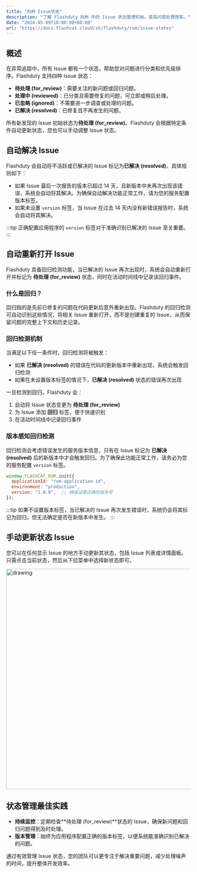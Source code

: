 ```yaml
---
title: "RUM Issue状态"
description: "了解 Flashduty RUM 中的 Issue 状态管理机制，提高问题处理效率。"
date: "2024-05-09T10:00:00+08:00"
url: "https://docs.flashcat.cloud/zh/flashduty/rum/issue-states"
---
```


## 概述

在异常追踪中，所有 Issue 都有一个状态，帮助您对问题进行分类和优先级排序。Flashduty 支持四种 Issue 状态：

- **待处理 (for_review)**：需要关注的新问题或回归问题。
- **处理中 (reviewed)**：已分类且需要修复的问题，可立即或稍后处理。
- **已忽略 (ignored)**：不需要进一步调查或处理的问题。
- **已解决 (resolved)**：已修复且不再发生的问题。

所有新发现的 Issue 初始状态为**待处理 (for_review)**。Flashduty 会根据特定条件自动更新状态，您也可以手动调整 Issue 状态。

## 自动解决 Issue

Flashduty 会自动将不活跃或已解决的 Issue 标记为**已解决 (resolved)**，具体规则如下：

- 如果 Issue 最后一次报告的版本已超过 14 天，且新版本中未再次出现该错误，系统会自动将其解决。为确保自动解决功能正常工作，请为您的服务配置版本标签。
- 如果未设置 `version` 标签，当 Issue 在过去 14 天内没有新错误报告时，系统会自动将其解决。

:::tip
正确配置应用程序的 `version` 标签对于准确识别已解决的 Issue 至关重要。
:::

## 自动重新打开 Issue

Flashduty 具备回归检测功能，当已解决的 Issue 再次出现时，系统会自动重新打开并标记为 **待处理 (for_review)** 状态，同时在活动时间线中记录该回归事件。

### 什么是回归？

回归指的是先前已修复的问题在代码更新后意外重新出现。Flashduty 的回归检测可自动识别这些情况，将相关 Issue 重新打开，而不是创建重复的 Issue，从而保留问题的完整上下文和历史记录。

### 回归检测机制

当满足以下任一条件时，回归检测将被触发：

- 如果 **已解决 (resolved)** 的错误在代码的更新版本中重新出现，系统会触发回归检测
- 如果在未设置版本标签的情况下，**已解决 (resolved)** 状态的错误再次出现

一旦检测到回归，Flashduty 会：

1. 自动将 Issue 状态变更为 **待处理 (for_review)**
2. 为 Issue 添加 **回归** 标签，便于快速识别
3. 在活动时间线中记录回归事件

### 版本感知回归检测

回归检测会考虑错误发生的服务版本信息，只有在 Issue 标记为 **已解决 (resolved)** 后的新版本中才会触发回归。为了确保此功能正常工作，请务必为您的服务配置 `version` 标签。

```javascript
window.FLASHCAT_RUM.init({
  applicationId: "rum-application-id",
  environment: "production",
  version: "1.0.0",  // 确保设置正确的版本号
});
```

:::tip
如果不设置版本标签，当已解决的 Issue 再次发生错误时，系统仍会将其标记为回归，但无法确定是否在新版本中发生。
:::

## 手动更新状态 Issue

您可以在任何显示 Issue 的地方手动更新其状态，包括 Issue 列表或详情面板。只需点击当前状态，然后从下拉菜单中选择新状态即可。

<img src="https://docs-cdn.flashcat.cloud/images/png/a57c54a6a28915dec4480a9db9411e30.png" alt="drawing" style="display: block; margin: 0 auto;" width="600"/>


## 状态管理最佳实践

- **持续监控**：定期检查**待处理 (for_review)**状态的 Issue，确保新问题和回归问题得到及时处理。
- **版本管理**：始终为应用程序配置正确的版本标签，以便系统能准确识别已解决的问题。

通过有效管理 Issue 状态，您的团队可以更专注于解决重要问题，减少处理噪声的时间，提升整体开发效率。
